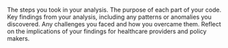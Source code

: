 The steps you took in your analysis.
The purpose of each part of your code.
Key findings from your analysis, including any patterns or anomalies you discovered.
Any challenges you faced and how you overcame them.
Reflect on the implications of your findings for healthcare providers and policy makers.
